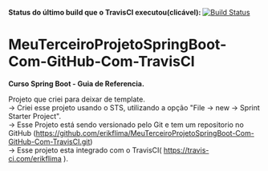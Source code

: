 <b>Status do último build que o TravisCI executou(clicável): </b> [![Build Status](https://travis-ci.com/erikflima/MeuTerceiroProjetoSpringBoot-Com-GitHub-Com-TravisCI.svg?branch=master)](https://travis-ci.com/erikflima/MeuTerceiroProjetoSpringBoot-Com-GitHub-Com-TravisCI)

# MeuTerceiroProjetoSpringBoot-Com-GitHub-Com-TravisCI
<b>Curso Spring Boot - Guia de Referencia.</b>

Projeto que criei para deixar de template.
<br> -> Criei esse projeto usando o STS, utilizando a opção "File -> new -> Sprint Starter Project".
<br> -> Esse Projeto está sendo versionado pelo Git e tem um repositorio no    GitHub   (https://github.com/erikflima/MeuTerceiroProjetoSpringBoot-Com-GitHub-Com-TravisCI.git)
<br> -> Esse projeto esta integrado com o TravisCI( https://travis-ci.com/erikflima ).
